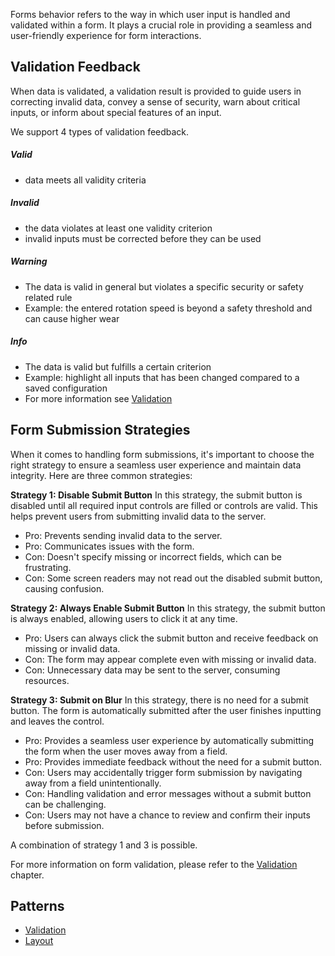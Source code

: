 Forms behavior refers to the way in which user input is handled and validated within a form. It plays a crucial role in providing a seamless and user-friendly experience for form interactions.

## Validation Feedback
When data is validated, a validation result is provided to guide users in correcting invalid data, convey a sense of security, warn about critical inputs, or inform about special features of an input.

We support 4 types of validation feedback.

##### Valid
- data meets all validity criteria
##### Invalid
- the data violates at least one validity criterion
- invalid inputs must be corrected before they can be used
##### Warning
- The data is valid in general but violates a specific security or safety related rule
- Example: the entered rotation speed is beyond a safety threshold and can cause higher wear
##### Info
- The data is valid but fulfills a certain criterion
- Example: highlight all inputs that has been changed compared to a saved configuration
- For more information see [Validation](forms-validation.md)

## Form Submission Strategies

When it comes to handling form submissions, it's important to choose the right strategy to ensure a seamless user experience and maintain data integrity. Here are three common strategies:

 **Strategy 1: Disable Submit Button**
  In this strategy, the submit button is disabled until all required input controls are filled or controls are valid. This helps prevent users from submitting invalid data to the server.
  - Pro: Prevents sending invalid data to the server.
  - Pro: Communicates issues with the form.
  - Con: Doesn't specify missing or incorrect fields, which can be frustrating.
  - Con: Some screen readers may not read out the disabled submit button, causing confusion.

 **Strategy 2: Always Enable Submit Button**
  In this strategy, the submit button is always enabled, allowing users to click it at any time.
  - Pro: Users can always click the submit button and receive feedback on missing or invalid data.
  - Con: The form may appear complete even with missing or invalid data.
  - Con: Unnecessary data may be sent to the server, consuming resources.

 **Strategy 3: Submit on Blur**
  In this strategy, there is no need for a submit button. The form is automatically submitted after the user finishes inputting and leaves the control.
  - Pro: Provides a seamless user experience by automatically submitting the form when the user moves away from a field.
  - Pro: Provides immediate feedback without the need for a submit button.
  - Con: Users may accidentally trigger form submission by navigating away from a field unintentionally.
  - Con: Handling validation and error messages without a submit button can be challenging.
  - Con: Users may not have a chance to review and confirm their inputs before submission.
  
A combination of strategy 1 and 3 is possible.

For more information on form validation, please refer to the [Validation](forms-validation.md) chapter.


## Patterns
- [Validation](forms-validation.md)
- [Layout](forms-layout.md)
